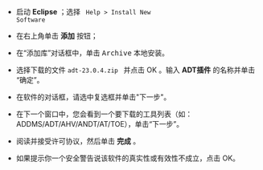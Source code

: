 + 启动 **Eclipse** ；选择 <code> Help > Install New Software </code>

+ 在右上角单击 **添加** 按钮；

+ 在“添加库”对话框中，单击 <kbd>Archive</kbd> 本地安装。

+ 选择下载的文件 <code >adt-23.0.4.zip </code> 并点击 OK 。输入 **ADT插件** 的名称并单击 “确定”。

+ 在软件的对话框，请选中复选框并单击"下一步"。

+ 在下一个窗口中，您会看到一个要下载的工具列表（如：ADDMS/ADT/AHV/ANDT/AT/TOE），单击“下一步”。

+ 阅读并接受许可协议，然后单击 **完成** 。

+ 如果提示你一个安全警告说该软件的真实性或有效性不成立，点击 OK。
